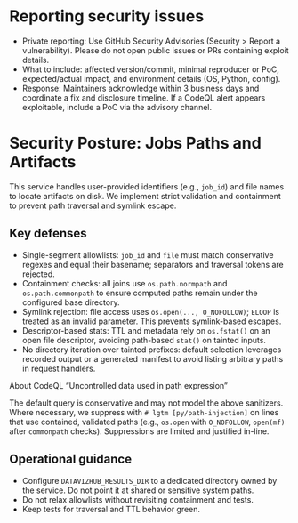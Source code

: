 # Reporting security issues

- Private reporting: Use GitHub Security Advisories (Security > Report a
  vulnerability). Please do not open public issues or PRs containing exploit
  details.
- What to include: affected version/commit, minimal reproducer or PoC,
  expected/actual impact, and environment details (OS, Python, config).
- Response: Maintainers acknowledge within 3 business days and coordinate a
  fix and disclosure timeline. If a CodeQL alert appears exploitable, include a
  PoC via the advisory channel.

# Security Posture: Jobs Paths and Artifacts

This service handles user-provided identifiers (e.g., `job_id`) and file names
to locate artifacts on disk. We implement strict validation and containment to
prevent path traversal and symlink escape.

## Key defenses

- Single-segment allowlists: `job_id` and `file` must match conservative regexes
  and equal their basename; separators and traversal tokens are rejected.
- Containment checks: all joins use `os.path.normpath` and `os.path.commonpath`
  to ensure computed paths remain under the configured base directory.
- Symlink rejection: file access uses `os.open(..., O_NOFOLLOW)`; `ELOOP` is
  treated as an invalid parameter. This prevents symlink-based escapes.
- Descriptor-based stats: TTL and metadata rely on `os.fstat()` on an open file
  descriptor, avoiding path-based `stat()` on tainted inputs.
- No directory iteration over tainted prefixes: default selection leverages
  recorded output or a generated manifest to avoid listing arbitrary paths in
  request handlers.

About CodeQL “Uncontrolled data used in path expression”

The default query is conservative and may not model the above sanitizers.
Where necessary, we suppress with `# lgtm [py/path-injection]` on lines that use
contained, validated paths (e.g., `os.open` with `O_NOFOLLOW`, `open(mf)` after
`commonpath` checks). Suppressions are limited and justified in-line.

## Operational guidance

- Configure `DATAVIZHUB_RESULTS_DIR` to a dedicated directory owned by the
  service. Do not point it at shared or sensitive system paths.
- Do not relax allowlists without revisiting containment and tests.
- Keep tests for traversal and TTL behavior green.

